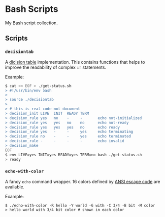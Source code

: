# Bash Scripts

My Bash script collection.

## Scripts

### `decisiontab`

A [dicision table](https://en.wikipedia.org/wiki/Decision_table) implementation. This contains functions that helps to improve the readability of complex `if` statements.

Example:

```sh
$ cat << EOF > ./get-status.sh
> #!/usr/bin/env bash
>
> source ./decisiontab
>
> # this is real code not document
> decision_init LIVE  INIT  READY TERM
> decision_rule yes   no    -     -       echo not-initialized
> decision_rule yes   yes   no    no      echo not-ready
> decision_rule yes   yes   yes   no      echo ready
> decision_rule yes   -     -     yes     echo terminating
> decision_rule no    -     -     yes     echo terminated
> decision_rule -     -     -     -       echo invalid
> decision_make
EOF
$ env LIVE=yes INIT=yes READY=yes TERM=no bash ./get-status.sh
> ready
```

### `echo-with-color`

A fancy `echo` command wrapper. 16 colors defined by [ANSI escape code](https://en.wikipedia.org/wiki/ANSI_escape_code#3/4_bit) are available.

Example:

```
$ ./echo-with-color -R hello -Y world -G with -C 3/4 -B bit -M color
> hello world with 3/4 bit color # shown in each color
```

